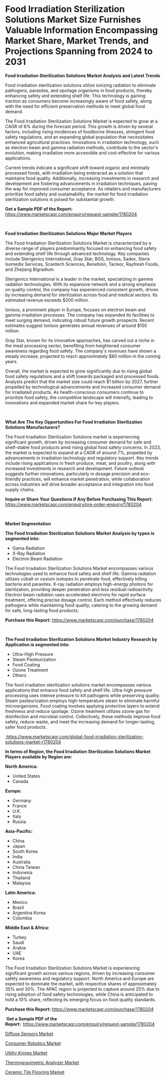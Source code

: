<p><h1>Food Irradiation Sterilization Solutions Market Size Furnishes Valuable Information Encompassing Market Share, Market Trends, and Projections Spanning from 2024 to 2031</h1></p><p><strong>Food Irradiation Sterilization Solutions Market Analysis and Latest Trends</strong></p>
<p><p>Food irradiation sterilization solutions utilize ionizing radiation to eliminate pathogens, parasites, and spoilage organisms in food products, thereby enhancing safety and extending shelf life. This technology is gaining traction as consumers become increasingly aware of food safety, along with the need for efficient preservation methods to meet global food demand.</p><p>The Food Irradiation Sterilization Solutions Market is expected to grow at a CAGR of 6% during the forecast period. This growth is driven by several factors, including rising incidences of foodborne illnesses, stringent food safety regulations, and an expanding global population that necessitates enhanced agricultural practices. Innovations in irradiation technology, such as electron beam and gamma radiation methods, contribute to the sector's evolution, making irradiation more accessible and cost-effective for various applications.</p><p>Current trends indicate a significant shift toward organic and minimally processed foods, with irradiation being embraced as a solution that maintains food quality. Additionally, increasing investments in research and development are fostering advancements in irradiation techniques, paving the way for improved consumer acceptance. As retailers and manufacturers prioritize food safety and sustainability, the market for food irradiation sterilization solutions is poised for substantial growth.</p></p>
<p><strong>Get a Sample PDF of the Report:&nbsp;</strong> <a href="https://www.marketscagr.com/enquiry/request-sample/1780204?utm_campaign=1848&utm_medium=2&utm_source=Github&utm_content=ia&utm_term=19122024&utm_id=food-irradiation-sterilization-solutions">https://www.marketscagr.com/enquiry/request-sample/1780204</a></p>
<p>&nbsp;</p>
<p><strong>Food Irradiation Sterilization Solutions Major Market Players</strong></p>
<p><p>The Food Irradiation Sterilization Solutions Market is characterized by a diverse range of players predominantly focused on enhancing food safety and extending shelf life through advanced technology. Key companies include Sterigenics International, Gray Star, BGS, Ionisos, Sadex, Sterix Isomedix Services, Scantech Sciences, Benebión, Tacleor, Rayfresh Foods, and Zhejiang Bigradium.</p><p>Sterigenics International is a leader in the market, specializing in gamma radiation technologies. With its expansive network and a strong emphasis on quality control, the company has experienced consistent growth, driven by increasing demand for sterilization across food and medical sectors. Its estimated revenue exceeds $200 million.</p><p>Ionisos, a prominent player in Europe, focuses on electron beam and gamma irradiation processes. The company has expanded its facilities to meet surging demand, indicating robust future growth prospects. Recent estimates suggest Ionisos generates annual revenues of around $150 million.</p><p>Gray Star, known for its innovative approaches, has carved out a niche in the meat processing sector, benefiting from heightened consumer awareness regarding food safety. The company's revenues have shown a steady increase, projected to reach approximately $80 million in the coming years.</p><p>Overall, the market is expected to grow significantly due to rising global food safety regulations and a shift towards packaged and processed foods. Analysts predict that the market size could reach $1 billion by 2027, further propelled by technological advancements and increased consumer demand for irradiated products. As health-conscious consumers continue to prioritize food safety, the competitive landscape will intensify, leading to innovations and expanded market share for key players.</p></p>
<p>&nbsp;</p>
<p><strong>What Are The Key Opportunities For Food Irradiation Sterilization Solutions Manufacturers?</strong></p>
<p><p>The Food Irradiation Sterilization Solutions market is experiencing significant growth, driven by increasing consumer demand for safe and shelf-stable food products amid rising global food safety concerns. In 2023, the market is expected to expand at a CAGR of around 7%, propelled by advancements in irradiation technology and regulatory support. Key trends include rising applications in fresh produce, meat, and poultry, along with increased investments in research and development. Future outlook suggests further innovations, particularly in dosage precision and eco-friendly practices, will enhance market penetration, while collaboration across industries will drive broader acceptance and integration into food supply chains.</p></p>
<p><strong>Inquire or Share Your Questions If Any Before Purchasing This Report:</strong> <a href="https://www.marketscagr.com/enquiry/pre-order-enquiry/1780204?utm_campaign=1848&utm_medium=2&utm_source=Github&utm_content=ia&utm_term=19122024&utm_id=food-irradiation-sterilization-solutions">https://www.marketscagr.com/enquiry/pre-order-enquiry/1780204</a></p>
<p>&nbsp;</p>
<p><strong>Market Segmentation</strong></p>
<p><strong>The Food Irradiation Sterilization Solutions Market Analysis by types is segmented into:</strong></p>
<p><ul><li>Gama Radiation</li><li>X-Ray Radiation</li><li>Electron Beam Radiation</li></ul></p>
<p><p>The Food Irradiation Sterilization Solutions Market encompasses various technologies used to enhance food safety and shelf life. Gamma radiation utilizes cobalt or cesium isotopes to penetrate food, effectively killing bacteria and parasites. X-ray radiation employs high-energy photons for sterilization, providing deeper penetration and less residual radioactivity. Electron beam radiation uses accelerated electrons for rapid surface treatment, offering precise dosage control. Each method effectively reduces pathogens while maintaining food quality, catering to the growing demand for safe, long-lasting food products.</p></p>
<p><strong>Purchase this Report:&nbsp;</strong><a href="https://www.marketscagr.com/purchase/1780204?utm_campaign=1848&utm_medium=2&utm_source=Github&utm_content=ia&utm_term=19122024&utm_id=food-irradiation-sterilization-solutions">https://www.marketscagr.com/purchase/1780204</a></p>
<p>&nbsp;</p>
<p><strong>The Food Irradiation Sterilization Solutions Market Industry Research by Application is segmented into:</strong></p>
<p><ul><li>Ultra-High Pressure</li><li>Steam Pasteurization</li><li>Food Coating</li><li>Ozone Treatment</li><li>Others</li></ul></p>
<p><p>The food irradiation sterilization solutions market encompasses various applications that enhance food safety and shelf life. Ultra-high pressure processing uses intense pressure to kill pathogens while preserving quality. Steam pasteurization employs high-temperature steam to eliminate harmful microorganisms. Food coating involves applying protective layers to extend freshness and reduce spoilage. Ozone treatment utilizes ozone gas for disinfection and microbial control. Collectively, these methods improve food safety, reduce waste, and meet the increasing demand for longer-lasting, safer food products.</p></p>
<p><a href="https://www.marketscagr.com/global-food-irradiation-sterilization-solutions-market-r1780204?utm_campaign=1848&utm_medium=2&utm_source=Github&utm_content=ia&utm_term=19122024&utm_id=food-irradiation-sterilization-solutions">&nbsp;https://www.marketscagr.com/global-food-irradiation-sterilization-solutions-market-r1780204</a></p>
<p><strong>In terms of Region, the Food Irradiation Sterilization Solutions Market Players available by Region are:</strong></p>
<p>
    <p> <strong> North America: </strong>
        <ul>
            <li>United States</li>
            <li>Canada</li>
        </ul>
        </p> 
    <p> <strong> Europe: </strong>
        <ul>
            <li>Germany</li>
            <li>France</li>
            <li>U.K.</li>
            <li>Italy</li>
            <li>Russia</li>
        </ul>
        </p> 
    <p> <strong> Asia-Pacific: </strong>
        <ul>
            <li>China</li>
            <li>Japan</li>
            <li>South Korea</li>
            <li>India</li>
            <li>Australia</li>
            <li>China Taiwan</li>
            <li>Indonesia</li>
            <li>Thailand</li>
            <li>Malaysia</li>
        </ul>
        </p> 
    <p> <strong> Latin America: </strong>
        <ul>
            <li>Mexico</li>
            <li>Brazil</li>
            <li>Argentina Korea</li>
            <li>Colombia</li>
        </ul>
        </p> 
    <p> <strong> Middle East & Africa: </strong>
        <ul>
            <li>Turkey</li>
            <li>Saudi</li>
            <li>Arabia</li>
            <li>UAE</li>
            <li>Korea</li>
        </ul>
    </p>
    </p>
<p><p>The Food Irradiation Sterilization Solutions Market is experiencing significant growth across various regions, driven by increasing consumer safety awareness and regulatory support. North America and Europe are expected to dominate the market, with respective shares of approximately 35% and 30%. The APAC region is projected to capture around 25% due to rising adoption of food safety technologies, while China is anticipated to hold a 10% share, reflecting its emerging focus on food quality standards.</p></p>
<p><strong>Purchase this Report: </strong><a href="https://www.marketscagr.com/purchase/1780204?utm_campaign=1848&utm_medium=2&utm_source=Github&utm_content=ia&utm_term=19122024&utm_id=food-irradiation-sterilization-solutions">https://www.marketscagr.com/purchase/1780204</a></p>
<p>&nbsp;<strong>Get a Sample PDF of the Report:&nbsp;&nbsp;</strong><a href="https://www.marketscagr.com/enquiry/request-sample/1780204?utm_campaign=1848&utm_medium=2&utm_source=Github&utm_content=ia&utm_term=19122024&utm_id=food-irradiation-sterilization-solutions">https://www.marketscagr.com/enquiry/request-sample/1780204</a></p>
<p><strong></strong></p>
<p><p><a href="https://www.linkedin.com/pulse/diffuse-sensors-market-analysis-report-2024-2031-key-players-q1onf?utm_campaign=1848&utm_medium=2&utm_source=Github&utm_content=ia&utm_term=19122024&utm_id=food-irradiation-sterilization-solutions">Diffuse Sensors Market</a></p><p><a href="https://www.linkedin.com/pulse/market-dynamics-consumer-robotics-key-trends-macroeconomic-factors-evwpe?utm_campaign=1848&utm_medium=2&utm_source=Github&utm_content=ia&utm_term=19122024&utm_id=food-irradiation-sterilization-solutions">Consumer Robotics Market</a></p><p><a href="https://www.linkedin.com/pulse/utility-knives-market-forecast-highlights-2024-2031-analytics-7rqde?utm_campaign=1848&utm_medium=2&utm_source=Github&utm_content=ia&utm_term=19122024&utm_id=food-irradiation-sterilization-solutions">Utility Knives Market</a></p><p><a href="https://www.linkedin.com/pulse/thermogravimetric-analyzer-market-size-forecast-anticipated-jammf?utm_campaign=1848&utm_medium=2&utm_source=Github&utm_content=ia&utm_term=19122024&utm_id=food-irradiation-sterilization-solutions">Thermogravimetric Analyzer Market</a></p><p><a href="https://www.linkedin.com/pulse/ceramic-tile-flooring-market-growth-study-provides-in-depth-7tiae?utm_campaign=1848&utm_medium=2&utm_source=Github&utm_content=ia&utm_term=19122024&utm_id=food-irradiation-sterilization-solutions">Ceramic Tile Flooring Market</a></p></p>